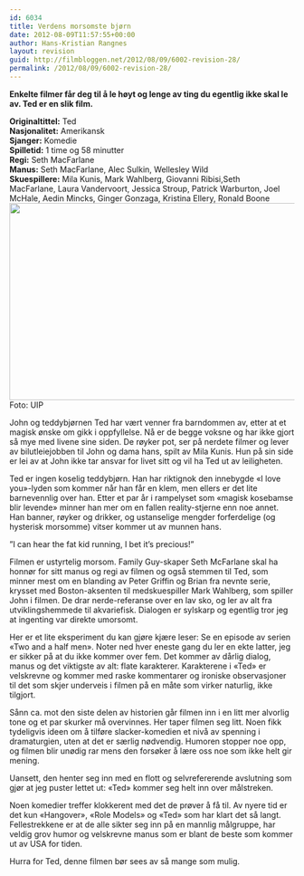```yaml
---
id: 6034
title: Verdens morsomste bjørn
date: 2012-08-09T11:57:55+00:00
author: Hans-Kristian Rangnes
layout: revision
guid: http://filmbloggen.net/2012/08/09/6002-revision-28/
permalink: /2012/08/09/6002-revision-28/
---
```

**Enkelte filmer får deg til å le høyt og lenge av ting du egentlig ikke skal le av. Ted er en slik film.**<!--more-->

**Originaltittel:** Ted  
**Nasjonalitet:** Amerikansk  
**Sjanger:** Komedie  
**Spilletid:** 1 time og 58 minutter  
**Regi:** Seth MacFarlane  
**Manus:** Seth MacFarlane, Alec Sulkin, Wellesley Wild  
**Skuespillere:** Mila Kunis, Mark Wahlberg, Giovanni Ribisi,Seth MacFarlane, Laura Vandervoort, Jessica Stroup, Patrick Warburton, Joel McHale, Aedin Mincks, Ginger Gonzaga, Kristina Ellery, Ronald Boone<a href="http://filmbloggen.net/?attachment_id=6020" rel="attachment wp-att-6020"><img class="alignnone size-large wp-image-6020" src="http://filmbloggen.net/wp-content/uploads//2012/08/ted2-620x348.jpg" alt="" width="620" height="348" /></a>  
Foto: UIP

John og teddybjørnen Ted har vært venner fra barndommen av, etter at et magisk ønske om gikk i oppfyllelse. Nå er de begge voksne og har ikke gjort så mye med livene sine siden. De røyker pot, ser på nerdete filmer og lever av bilutleiejobben til John og dama hans, spilt av Mila Kunis. Hun på sin side er lei av at John ikke tar ansvar for livet sitt og vil ha Ted ut av leiligheten.

Ted er ingen koselig teddybjørn. Han har riktignok den innebygde «I love you»-lyden som kommer når han får en klem, men ellers er det lite barnevennlig over han. Etter et par år i rampelyset som «magisk kosebamse blir levende» minner han mer om en fallen reality-stjerne enn noe annet. Han banner, røyker og drikker, og ustanselige mengder forferdelige (og hysterisk morsomme) vitser kommer ut av munnen hans.

”I can hear the fat kid running, I bet it&#8217;s precious!”

Filmen er ustyrtelig morsom. Family Guy-skaper Seth McFarlane skal ha honnør for sitt manus og regi av filmen og også stemmen til Ted, som minner mest om en blanding av Peter Griffin og Brian fra nevnte serie, krysset med Boston-aksenten til medskuespiller Mark Wahlberg, som spiller John i filmen. De drar nerde-referanse over en lav sko, og ler av alt fra utviklingshemmede til akvariefisk. Dialogen er sylskarp og egentlig tror jeg at ingenting var direkte umorsomt.

Her er et lite eksperiment du kan gjøre kjære leser: Se en episode av serien «Two and a half men». Noter ned hver eneste gang du ler en ekte latter, jeg er sikker på at du ikke kommer over fem. Det kommer av dårlig dialog, manus og det viktigste av alt: flate karakterer. Karakterene i «Ted» er velskrevne og kommer med raske kommentarer og ironiske observasjoner til det som skjer underveis i filmen på en måte som virker naturlig, ikke tilgjort.

<div class="video-shortcode">
</div>

Sånn ca. mot den siste delen av historien går filmen inn i en litt mer alvorlig tone og et par skurker må overvinnes. Her taper filmen seg litt. Noen fikk tydeligvis ideen om å tilføre slacker-komedien et nivå av spenning i dramaturgien, uten at det er særlig nødvendig. Humoren stopper noe opp, og filmen blir unødig rar mens den forsøker å lære oss noe som ikke helt gir mening.

Uansett, den henter seg inn med en flott og selvrefererende avslutning som gjør at jeg puster lettet ut: «Ted» kommer seg helt inn over målstreken.

Noen komedier treffer klokkerent med det de prøver å få til. Av nyere tid er det kun «Hangover», «Role Models» og «Ted» som har klart det så langt. Fellestrekkene er at de alle sikter seg inn på en mannlig målgruppe, har veldig grov humor og velskrevne manus som er blant de beste som kommer ut av USA for tiden.

Hurra for Ted, denne filmen bør sees av så mange som mulig.

<div class="video-shortcode">
</div>